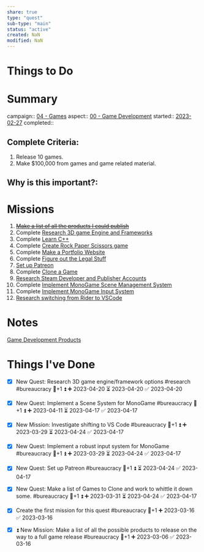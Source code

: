 ```yaml
---
share: true
type: "quest"
sub-type: "main"
status: "active"
created: NaN 
modified: NaN
---
```

 
 
# Things to Do


# Summary
campaign:: [04 - Games](04%20-%20Games.md)
aspect:: [00 - Game Development](00%20-%20Game%20Development.md)
started:: [2023-02-27](../../00%20-%20Life%20Management%20System/09%20-%20Daily%20Notes/2023-02-27.md)
completed::

## Complete Criteria:
1. Release 10 games.
2. Make $100,000 from games and game related material.

## Why is this important?:

# Missions
1. ~~[Make a list of all the products I could publish](./Make%20a%20list%20of%20all%20the%20products%20I%20could%20publish.md)~~
2. Complete [Research 3D game Engine and Frameworks](./Research%203D%20game%20Engine%20and%20Frameworks.md)
3. Complete [Learn C++](./Learn%20C++.md)
4. Complete [Create Rock Paper Scissors game](../../07%20-%20Application%20%F0%9F%A6%AB/00%20-%20Video%20Game%20Projects%20%F0%9F%A7%A9/Create%20Rock%20Paper%20Scissors%20game.md)
5. Complete [Make a Portfolio Website](../01%20-%20FOSS%20%F0%9F%92%BE/Make%20a%20Portfolio%20Website.md)
6. Complete [Figure out the Legal Stuff](../../02-%20Protection%20%F0%9F%9B%A1/04%20-%20Money%20%F0%9F%92%B0/Figure%20out%20the%20Legal%20Stuff.md)
7. [Set up Patreon](./Set%20up%20Patreon.md)
8. Complete [Clone a Game](../../07%20-%20Application%20%F0%9F%A6%AB/00%20-%20Video%20Game%20Projects%20%F0%9F%A7%A9/Clone%20a%20Game.md)
9. [Research Steam Developer and Publisher Accounts](./Research%20Steam%20Developer%20and%20Publisher%20Accounts.md)
10. Complete [Implement MonoGame Scene Management System](./Implement%20MonoGame%20Scene%20Management%20System.md)
11. Complete [Implement MonoGame Input System](./Implement%20MonoGame%20Input%20System.md)
12. [Research switching from Rider to VSCode](./Research%20switching%20from%20Rider%20to%20VSCode.md)


# Notes
[Game Development Products](./Game%20Development%20Products.md)
 
# Things I've Done
- [x] New Quest: Research 3D game engine/framework options #research #bureaucracy 🥄+1 ⏫ ➕ 2023-04-20 ⏳ 2023-04-20 ✅ 2023-04-20


- [x] New Quest: Implement a Scene System for MonoGame #bureaucracy 🥄+1 ⏫ ➕ 2023-04-11 ⏳ 2023-04-17 ✅ 2023-04-17
- [x] New Mission: Investigate shifting to VS Code #bureaucracy 🥄+1 ⏫ ➕ 2023-03-29 ⏳ 2023-04-24 ✅ 2023-04-17
- [x] New Quest: Implement a robust input system for MonoGame #bureaucracy 🥄+1 ⏫ ➕ 2023-03-29 ⏳ 2023-04-24 ✅ 2023-04-17
- [x] New Quest: Set up Patreon #bureaucracy 🥄+1 ⏫ ⏳ 2023-04-24 ✅ 2023-04-17
- [x] New Quest: Make a list of Games to Clone and work to whittle it down some.  #bureaucracy 🥄+1 ⏫ ➕ 2023-03-31 ⏳ 2023-04-24 ✅ 2023-04-17

- [x] Create the first mission for this quest #bureaucracy 🥄+1 ➕ 2023-03-16 ✅ 2023-03-16
- [x] ⏫ New Mission: Make a list of all the possible products to release on the way to a full game release #bureaucracy 🥄+1 ➕ 2023-03-06 ✅ 2023-03-16
